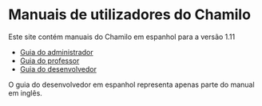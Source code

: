 Manuais de utilizadores do Chamilo
==========================

Este site contém manuais do Chamilo em espanhol para a versão 1.11

* [Guia do administrador](admin/instalacion_y_configuracion/servidor.md)
* [Guia do professor](teacher/introduccion/que_es_chamilo.md)
* [Guia do desenvolvedor](developer/introduccion.md)

O guia do desenvolvedor em espanhol representa apenas parte do manual em inglês.
